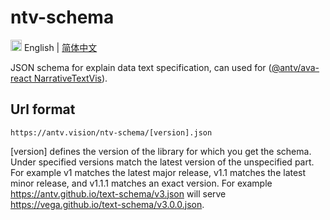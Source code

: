# ntv-schema

<img src="https://gw.alipayobjects.com/zos/antfincdn/R8sN%24GNdh6/language.svg" width="18"> English | [简体中文](./README.zh-CN.md)

JSON schema for explain data text specification, can used for ([@antv/ava-react NarrativeTextVis](https://github.com/antvis/AVA/tree/master/packages/ava-react)).

## Url format

```
https://antv.vision/ntv-schema/[version].json
```

[version] defines the version of the library for which you get the schema. Under specified versions match the latest version of the unspecified part. For example v1 matches the latest major release, v1.1 matches the latest minor release, and v1.1.1 matches an exact version.
For example https://antv.github.io/text-schema/v3.json will serve https://vega.github.io/text-schema/v3.0.0.json.
